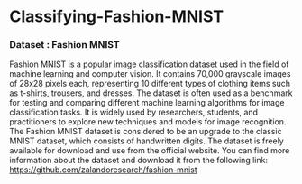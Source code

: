 # Classifying-Fashion-MNIST

### **Dataset** : Fashion MNIST

Fashion MNIST is a popular image classification dataset used in the field of machine learning and computer vision. It contains 70,000 grayscale images of 28x28 pixels each, representing 10 different types of clothing items such as t-shirts, trousers, and dresses. The dataset is often used as a benchmark for testing and comparing different machine learning algorithms for image classification tasks. It is widely used by researchers, students, and practitioners to explore new techniques and models for image recognition. The Fashion MNIST dataset is considered to be an upgrade to the classic MNIST dataset, which consists of handwritten digits. The dataset is freely available for download and use from the official website. You can find more information about the dataset and download it from the following link: https://github.com/zalandoresearch/fashion-mnist


